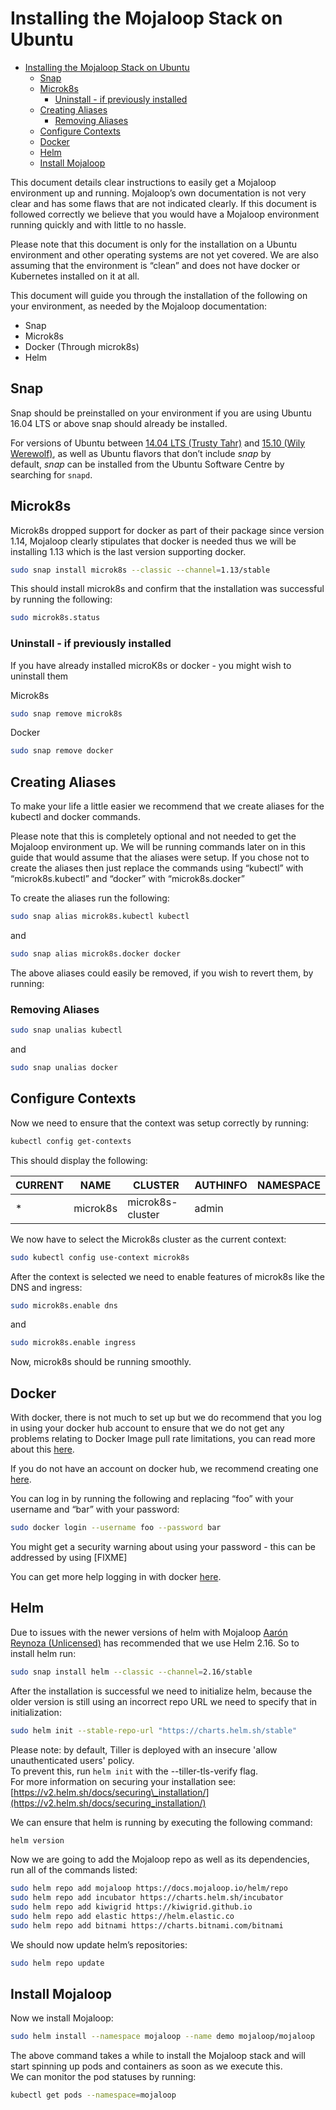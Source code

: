 <!-- SPDX-License-Identifier: Apache-2.0 -->

# Installing the Mojaloop Stack on Ubuntu

- [Installing the Mojaloop Stack on Ubuntu](#installing-the-mojaloop-stack-on-ubuntu)
  - [Snap](#snap)
  - [Microk8s](#microk8s)
    - [Uninstall - if previously installed](#uninstall---if-previously-installed)
  - [Creating Aliases](#creating-aliases)
    - [Removing Aliases](#removing-aliases)
  - [Configure Contexts](#configure-contexts)
  - [Docker](#docker)
  - [Helm](#helm)
  - [Install Mojaloop](#install-mojaloop)

This document details clear instructions to easily get a Mojaloop environment up and running. Mojaloop’s own documentation is not very clear and has some flaws that are not indicated clearly. If this document is followed correctly we believe that you would have a Mojaloop environment running quickly and with little to no hassle.

Please note that this document is only for the installation on a Ubuntu environment and other operating systems are not yet covered. We are also assuming that the environment is “clean” and does not have docker or Kubernetes installed on it at all.

This document will guide you through the installation of the following on your environment, as needed by the Mojaloop documentation:

- Snap
- Microk8s
- Docker (Through microk8s)
- Helm

## Snap

Snap should be preinstalled on your environment if you are using Ubuntu 16.04 LTS or above snap should already be installed.

For versions of Ubuntu between [14.04 LTS (Trusty Tahr)](https://wiki.ubuntu.com/TrustyTahr/ReleaseNotes) and [15.10 (Wily Werewolf)](https://wiki.ubuntu.com/WilyWerewolf/ReleaseNotes), as well as Ubuntu flavors that don’t include *snap* by default, *snap* can be installed from the Ubuntu Software Centre by searching for `snapd`.

## Microk8s

Microk8s dropped support for docker as part of their package since version 1.14, Mojaloop clearly stipulates that docker is needed thus we will be installing 1.13 which is the last version supporting docker.

```bash
sudo snap install microk8s --classic --channel=1.13/stable
```

This should install microk8s and confirm that the installation was successful by running the following:

```bash
sudo microk8s.status
```

### Uninstall - if previously installed

If you have already installed microK8s or docker - you might wish to uninstall them

Microk8s

```bash
sudo snap remove microk8s
```

Docker

```bash
sudo snap remove docker
```

## Creating Aliases

To make your life a little easier we recommend that we create aliases for the kubectl and docker commands.

Please note that this is completely optional and not needed to get the Mojaloop environment up. We will be running commands later on in this guide that would assume that the aliases were setup. If you chose not to create the aliases then just replace the commands using “kubectl” with “microk8s.kubectl” and “docker” with “microk8s.docker”

To create the aliases run the following:

```bash
sudo snap alias microk8s.kubectl kubectl
```

and

```bash
sudo snap alias microk8s.docker docker
```

The above aliases could easily be removed, if you wish to revert them, by running:

### Removing Aliases

```bash
sudo snap unalias kubectl
```

and

```bash
sudo snap unalias docker
```

## Configure Contexts

Now we need to ensure that the context was setup correctly by running:

```bash
kubectl config get-contexts
```

This should display the following:

| **CURRENT** | **NAME** | **CLUSTER**      | **AUTHINFO** | **NAMESPACE** |
| ----------- | -------- | ---------------- | ------------ | ------------- |
| *           | microk8s | microk8s-cluster | admin        |               |

We now have to select the Microk8s cluster as the current context:

```bash
sudo kubectl config use-context microk8s
```

After the context is selected we need to enable features of microk8s like the DNS and ingress:

```bash
sudo microk8s.enable dns
```

and

```bash
sudo microk8s.enable ingress
```

Now, microk8s should be running smoothly.

## Docker

With docker, there is not much to set up but we do recommend that you log in using your docker hub account to ensure that we do not get any problems relating to Docker Image pull rate limitations, you can read more about this [here](https://lextego.atlassian.net/wiki/spaces/ACTIO/pages/181698886/How+to+address+Docker+Pull+Rate+Limit).

If you do not have an account on docker hub, we recommend creating one [here](https://hub.docker.com/).

You can log in by running the following and replacing “foo” with your username and “bar” with your password:

```bash
sudo docker login --username foo --password bar
```

You might get a security warning about using your password - this can be addressed by using \[FIXME\]

You can get more help logging in with docker [here](https://docs.docker.com/engine/reference/commandline/login/).

## Helm

Due to issues with the newer versions of helm with Mojaloop [Aarón Reynoza (Unlicensed)](https://frmscoe.atlassian.net/wiki/people/5fa064ac048052006b1f270a?ref=confluence) has recommended that we use Helm 2.16. So to install helm run:

```bash
sudo snap install helm --classic --channel=2.16/stable
```

After the installation is successful we need to initialize helm, because the older version is still using an incorrect repo URL we need to specify that in initialization:

```bash
sudo helm init --stable-repo-url "https://charts.helm.sh/stable"
```

Please note: by default, Tiller is deployed with an insecure 'allow unauthenticated users' policy.  
To prevent this, run `helm init` with the --tiller-tls-verify flag.  
For more information on securing your installation see: [https://v2.helm.sh/docs/securing\_installation/](https://v2.helm.sh/docs/securing_installation/)

We can ensure that helm is running by executing the following command:

```bash
helm version
```

Now we are going to add the Mojaloop repo as well as its dependencies, run all of the commands listed:

```bash
sudo helm repo add mojaloop https://docs.mojaloop.io/helm/repo
sudo helm repo add incubator https://charts.helm.sh/incubator
sudo helm repo add kiwigrid https://kiwigrid.github.io
sudo helm repo add elastic https://helm.elastic.co
sudo helm repo add bitnami https://charts.bitnami.com/bitnami
```

We should now update helm’s repositories:

```bash
sudo helm repo update
```

## Install Mojaloop

Now we install Mojaloop:

```bash
sudo helm install --namespace mojaloop --name demo mojaloop/mojaloop
```

The above command takes a while to install the Mojaloop stack and will start spinning up pods and containers as soon as we execute this.  
We can monitor the pod statuses by running:

```bash
kubectl get pods --namespace=mojaloop
```
